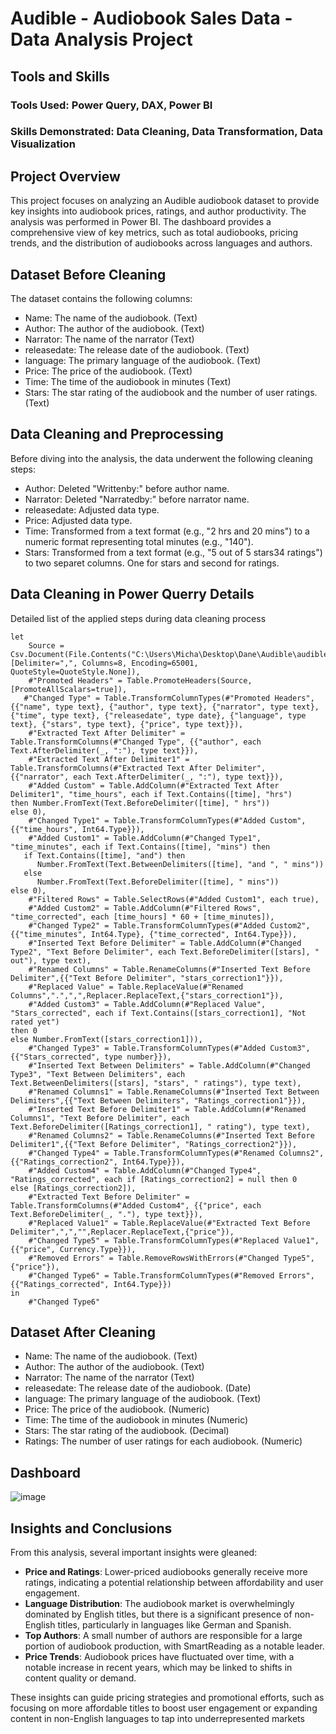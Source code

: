 # Audible - Audiobook Sales Data - Data Analysis Project

## Tools and Skills
### Tools Used: Power Query, DAX, Power BI
### Skills Demonstrated: Data Cleaning, Data Transformation, Data Visualization

## Project Overview
This project focuses on analyzing an Audible audiobook dataset to provide key insights into audiobook prices, ratings, and author productivity. The analysis was performed in Power BI. The dashboard provides a comprehensive view of key metrics, such as total audiobooks, pricing trends, and the distribution of audiobooks across languages and authors.

## Dataset Before Cleaning
The dataset contains the following columns:

- Name: The name of the audiobook. (Text)
- Author: The author of the audiobook. (Text)
- Narrator: The name of the narrator (Text)
- releasedate: The release date of the audiobook. (Text)
- language: The primary language of the audiobook. (Text)
- Price: The price of the audiobook. (Text)
- Time: The time of the audiobook in minutes (Text)
- Stars: The star rating of the audiobook and the number of user ratings. (Text)

## Data Cleaning and Preprocessing
Before diving into the analysis, the data underwent the following cleaning steps:

- Author: Deleted "Writtenby:" before author name.
- Narrator: Deleted "Narratedby:" before narrator name.
- releasedate: Adjusted data type.
- Price: Adjusted data type.
- Time: Transformed from a text format (e.g., "2 hrs and 20 mins") to a numeric format representing total minutes (e.g., "140").
- Stars: Transformed from a text format (e.g., "5 out of 5 stars34 ratings") to two separet columns. One for stars and second for ratings.

## Data Cleaning in Power Querry Details 

Detailed list of the applied steps during data cleaning process
```powerquerry
let
    Source = Csv.Document(File.Contents("C:\Users\Micha\Desktop\Dane\Audible\audible_uncleaned.csv"),[Delimiter=",", Columns=8, Encoding=65001, QuoteStyle=QuoteStyle.None]),
    #"Promoted Headers" = Table.PromoteHeaders(Source, [PromoteAllScalars=true]),
   #"Changed Type" = Table.TransformColumnTypes(#"Promoted Headers",{{"name", type text}, {"author", type text}, {"narrator", type text}, {"time", type text}, {"releasedate", type date}, {"language", type text}, {"stars", type text}, {"price", type text}}),
    #"Extracted Text After Delimiter" = Table.TransformColumns(#"Changed Type", {{"author", each Text.AfterDelimiter(_, ":"), type text}}),
    #"Extracted Text After Delimiter1" = Table.TransformColumns(#"Extracted Text After Delimiter", {{"narrator", each Text.AfterDelimiter(_, ":"), type text}}),
    #"Added Custom" = Table.AddColumn(#"Extracted Text After Delimiter1", "time_hours", each if Text.Contains([time], "hrs") 
then Number.FromText(Text.BeforeDelimiter([time], " hrs")) 
else 0),
    #"Changed Type1" = Table.TransformColumnTypes(#"Added Custom",{{"time_hours", Int64.Type}}),
    #"Added Custom1" = Table.AddColumn(#"Changed Type1", "time_minutes", each if Text.Contains([time], "mins") then
   if Text.Contains([time], "and") then 
      Number.FromText(Text.BetweenDelimiters([time], "and ", " mins"))
   else 
      Number.FromText(Text.BeforeDelimiter([time], " mins"))
else 0),
    #"Filtered Rows" = Table.SelectRows(#"Added Custom1", each true),
    #"Added Custom2" = Table.AddColumn(#"Filtered Rows", "time_corrected", each [time_hours] * 60 + [time_minutes]),
    #"Changed Type2" = Table.TransformColumnTypes(#"Added Custom2",{{"time_minutes", Int64.Type}, {"time_corrected", Int64.Type}}),
    #"Inserted Text Before Delimiter" = Table.AddColumn(#"Changed Type2", "Text Before Delimiter", each Text.BeforeDelimiter([stars], " out"), type text),
    #"Renamed Columns" = Table.RenameColumns(#"Inserted Text Before Delimiter",{{"Text Before Delimiter", "stars_correction1"}}),
    #"Replaced Value" = Table.ReplaceValue(#"Renamed Columns",".",",",Replacer.ReplaceText,{"stars_correction1"}),
    #"Added Custom3" = Table.AddColumn(#"Replaced Value", "Stars_corrected", each if Text.Contains([stars_correction1], "Not rated yet")
then 0
else Number.FromText([stars_correction1])),
    #"Changed Type3" = Table.TransformColumnTypes(#"Added Custom3",{{"Stars_corrected", type number}}),
    #"Inserted Text Between Delimiters" = Table.AddColumn(#"Changed Type3", "Text Between Delimiters", each Text.BetweenDelimiters([stars], "stars", " ratings"), type text),
    #"Renamed Columns1" = Table.RenameColumns(#"Inserted Text Between Delimiters",{{"Text Between Delimiters", "Ratings_correction1"}}),
    #"Inserted Text Before Delimiter1" = Table.AddColumn(#"Renamed Columns1", "Text Before Delimiter", each Text.BeforeDelimiter([Ratings_correction1], " rating"), type text),
    #"Renamed Columns2" = Table.RenameColumns(#"Inserted Text Before Delimiter1",{{"Text Before Delimiter", "Ratings_correction2"}}),
    #"Changed Type4" = Table.TransformColumnTypes(#"Renamed Columns2",{{"Ratings_correction2", Int64.Type}}),
    #"Added Custom4" = Table.AddColumn(#"Changed Type4", "Ratings_corrected", each if [Ratings_correction2] = null then 0
else [Ratings_correction2]),
    #"Extracted Text Before Delimiter" = Table.TransformColumns(#"Added Custom4", {{"price", each Text.BeforeDelimiter(_, "."), type text}}),
    #"Replaced Value1" = Table.ReplaceValue(#"Extracted Text Before Delimiter",",","",Replacer.ReplaceText,{"price"}),
    #"Changed Type5" = Table.TransformColumnTypes(#"Replaced Value1",{{"price", Currency.Type}}),
    #"Removed Errors" = Table.RemoveRowsWithErrors(#"Changed Type5", {"price"}),
    #"Changed Type6" = Table.TransformColumnTypes(#"Removed Errors",{{"Ratings_corrected", Int64.Type}})
in
    #"Changed Type6"
```

## Dataset After Cleaning

- Name: The name of the audiobook. (Text)
- Author: The author of the audiobook. (Text)
- Narrator: The name of the narrator (Text)
- releasedate: The release date of the audiobook. (Date)
- language: The primary language of the audiobook. (Text)
- Price: The price of the audiobook. (Numeric)
- Time: The time of the audiobook in minutes (Numeric)
- Stars: The star rating of the audiobook. (Decimal)
- Ratings: The number of user ratings for each audiobook. (Numeric)

## Dashboard

![image](https://github.com/user-attachments/assets/9e838589-e93c-4293-bee8-1fb93833087a)


## Insights and Conclusions
From this analysis, several important insights were gleaned:

- **Price and Ratings**: Lower-priced audiobooks generally receive more ratings, indicating a potential relationship between affordability and user engagement.
- **Language Distribution**: The audiobook market is overwhelmingly dominated by English titles, but there is a significant presence of non-English titles, particularly in languages like German and Spanish.
- **Top Authors**: A small number of authors are responsible for a large portion of audiobook production, with SmartReading as a notable leader.
- **Price Trends**: Audiobook prices have fluctuated over time, with a notable increase in recent years, which may be linked to shifts in content quality or demand.

These insights can guide pricing strategies and promotional efforts, such as focusing on more affordable titles to boost user engagement or expanding content in non-English languages to tap into underrepresented markets
